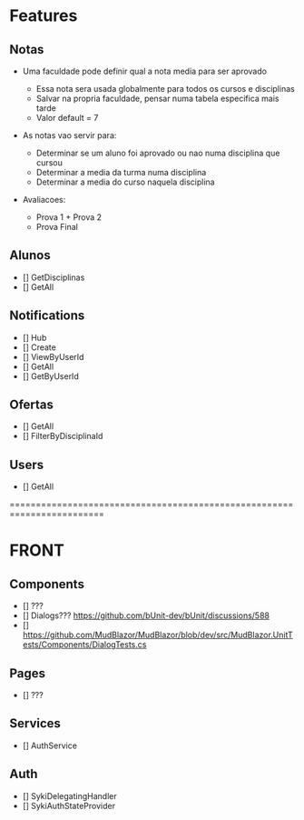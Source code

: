 # Features

## Notas

- Uma faculdade pode definir qual a nota media para ser aprovado
    - Essa nota sera usada globalmente para todos os cursos e disciplinas
    - Salvar na propria faculdade, pensar numa tabela especifica mais tarde
    - Valor default = 7

- As notas vao servir para:
    - Determinar se um aluno foi aprovado ou nao numa disciplina que cursou
    - Determinar a media da turma numa disciplina
    - Determinar a media do curso naquela disciplina

- Avaliacoes:
    - Prova 1 + Prova 2
    - Prova Final

## Alunos
- [] GetDisciplinas
- [] GetAll

## Notifications
- [] Hub
- [] Create
- [] ViewByUserId
- [] GetAll
- [] GetByUserId

## Ofertas
- [] GetAll
- [] FilterByDisciplinaId

## Users
- [] GetAll

========================================================================

# FRONT

## Components

- [] ???
- [] Dialogs??? https://github.com/bUnit-dev/bUnit/discussions/588
- [] https://github.com/MudBlazor/MudBlazor/blob/dev/src/MudBlazor.UnitTests/Components/DialogTests.cs

## Pages

- [] ???

## Services
- [] AuthService

## Auth
- [] SykiDelegatingHandler
- [] SykiAuthStateProvider
